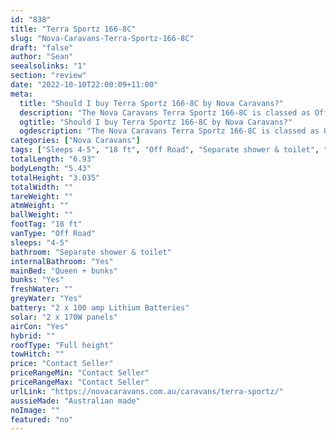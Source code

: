```yaml
---
id: "838"
title: "Terra Sportz 166-8C"
slug: "Nova-Caravans-Terra-Sportz-166-8C"
draft: "false"
author: "Sean"
seealsolinks: "1"
section: "review"
date: "2022-10-10T22:00:09+11:00"
meta:
  title: "Should I buy Terra Sportz 166-8C by Nova Caravans?"
  description: "The Nova Caravans Terra Sportz 166-8C is classed as Off Road, and sleeps 4-5 people. It is Australian made and comes in at 18 ft. It generally has Separate shower & toilet."
  ogtitle: "Should I buy Terra Sportz 166-8C by Nova Caravans?"
  ogdescription: "The Nova Caravans Terra Sportz 166-8C is classed as Off Road, and sleeps 4-5 people. It is Australian made and comes in at 18 ft. It generally has Separate shower & toilet."
categories: ["Nova Caravans"]
tags: ["Sleeps 4-5", "18 ft", "Off Road", "Separate shower & toilet", "Full height", "Price Unknown", "Australian made"]
totalLength: "6.93"
bodyLength: "5.43"
totalHeight: "3.035"
totalWidth: ""
tareWeight: ""
atmWeight: ""
ballWeight: ""
footTag: "18 ft"
vanType: "Off Road"
sleeps: "4-5"
bathroom: "Separate shower & toilet"
internalBathroom: "Yes"
mainBed: "Queen + bunks"
bunks: "Yes"
freshWater: ""
greyWater: "Yes"
battery: "2 x 100 amp Lithium Batteries"
solar: "2 x 170W panels"
airCon: "Yes"
hybrid: ""
roofType: "Full height"
towHitch: ""
price: "Contact Seller"
priceRangeMin: "Contact Seller"
priceRangeMax: "Contact Seller"
urlLink: "https://novacaravans.com.au/caravans/terra-sportz/"
aussieMade: "Australian made"
noImage: ""
featured: "no"
---
```

